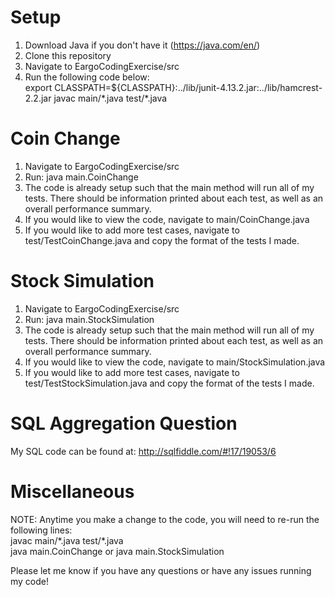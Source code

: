 # Setup
1. Download Java if you don't have it (https://java.com/en/)
2. Clone this repository
4. Navigate to EargoCodingExercise/src
5. Run the following code below: <br>
export CLASSPATH=${CLASSPATH}:../lib/junit-4.13.2.jar:../lib/hamcrest-2.2.jar
javac main/\*.java test/\*.java  

# Coin Change
1. Navigate to EargoCodingExercise/src
2. Run: java main.CoinChange
3. The code is already setup such that the main method will run all of my tests. There should be information printed about each test, as well as an overall performance summary.
4. If you would like to view the code, navigate to main/CoinChange.java
5. If you would like to add more test cases, navigate to test/TestCoinChange.java and copy the format of the tests I made.

# Stock Simulation
1. Navigate to EargoCodingExercise/src
2. Run: java main.StockSimulation
3. The code is already setup such that the main method will run all of my tests. There should be information printed about each test, as well as an overall performance summary.
4. If you would like to view the code, navigate to main/StockSimulation.java
5. If you would like to add more test cases, navigate to test/TestStockSimulation.java and copy the format of the tests I made.

# SQL Aggregation Question
My SQL code can be found at: http://sqlfiddle.com/#!17/19053/6

# Miscellaneous
NOTE: Anytime you make a change to the code, you will need to re-run the following lines:<br/>
javac main/\*.java test/\*.java <br/>
java main.CoinChange or java main.StockSimulation

Please let me know if you have any questions or have any issues running my code!
